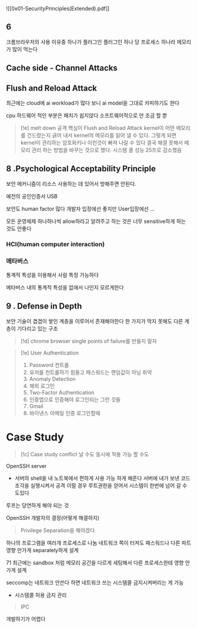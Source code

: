 ![[0x01-SecurityPrinciples(Extended).pdf]]


## 6 
크롬브라우저의 사용 이유중 하나가 플러그인 
플러그인 하나 당 프로세스 하나라 메모리가 많이 먹는다

## Cache side - Channel Attacks 
## Flush and Reload Attack
최근에는 cloud에 ai workload가 많다 보니 ai model을 그대로 카피하기도 한다 

cpu 하드웨어 적인 부분은 패치가 쉽지않다 
소프트웨어적으로 만 조금 할 뿐 

> [!e] melt down
> 공격 핵심이 Flush and Reload Attack 
> kernel이 어떤 메모리를 건드렸는지 긁어 내서 kernel의 메모리를 읽어 낼 수 있다.
> 그렇게 되면 kernel이 관리하는 암호화키나 이런것이 빠져 나갈 수 있다
> 결국 해결 못해서 
> 메모리 관리 하는 방법을 바꾸는 것으로 했다.
> 시스템 콜 성능 25프로 감소했음



## 8 .Psychological Acceptability Principle

보안 메커니즘이 리소스 사용하는 데 있어서 방해주면 안된다.

예전의 공인인증서 USB

보안도 human factor 많다 개발자 입장에선 좋지만 User입장에선 ...

모든 운영체제 하나하나씩 allow하라고 알려주고 하는 것은 너무 sensitive하게 하는 것도 안좋다

### HCI(human computer interaction)

### 메타버스

통계적 특성을 이용해서 사람 특정 가능하다 

메타버스 내의 통계적 특성을 없애서 나인지 모르게한다

## 9 . Defense in Depth
보안 기술이 겹겹이 쌓인 계층을 이루어서 존재해야한다
한 가지가 막지 못해도 다른 계층이 기다리고 있는 구조

> [!d] chrome browser
> single points of failure를 만들지 말자
> 
> 
> 

> [!e] User Authentication
> 1. Password 컨트롤 
> 	1.  유저를 컨트롤하기 힘들고 패스워드는 랜덤값이 아님 취약 
> 2. Anomaly Detection
> 	1. 해외 로그인
> 3. Two-Factor Authentication
> 	1. 인증앱으로 인증해야 로그인되는 그런 것들
> 	2. Gmail
> 	3. 바이낸스 이메일 인증 로그인할때 

# Case Study

> [!c] Case study 
> conflict 날 수도 동시에 적용 가능 할 수도

OpenSSH server 
- 서버의 shell을 내 노트북에서 편하게 사용 가능 하게 해준다
서버에 내가 보낸 코드조각을 실행시켜서 공격 
이럴 경우 루트권한을 얻어서 시스템이 한번에 넘어 갈 수도있다

루프는 당연하게 해야 되는 것 

OpenSSH 개발자의 결정(어떻게 해결하지)
> Privilege Separation을 해야겠다

하나의 프로그램을 여러개 프로세스로 나눔
네트워크 쪽이 터져도 패스워드나 다른 파트 영향 안가게 separately하게 설계

71
최근에는 sandbox 처럼 메모리 공간을 다르게 세팅해서 다른 프로세스한테 영향 안가게 설계 

seccomp는 네트워크 안쓴다 하면 네트워크 쓰는 시스템콜 금지시켜버리는 게 가능

- 시스템콜 허용 금지 관리

> IPC

개발하기가 어렵다

